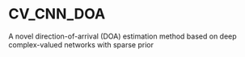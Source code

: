 # CV_CNN_DOA
A novel direction-of-arrival (DOA) estimation method based on deep complex-valued networks with sparse prior
